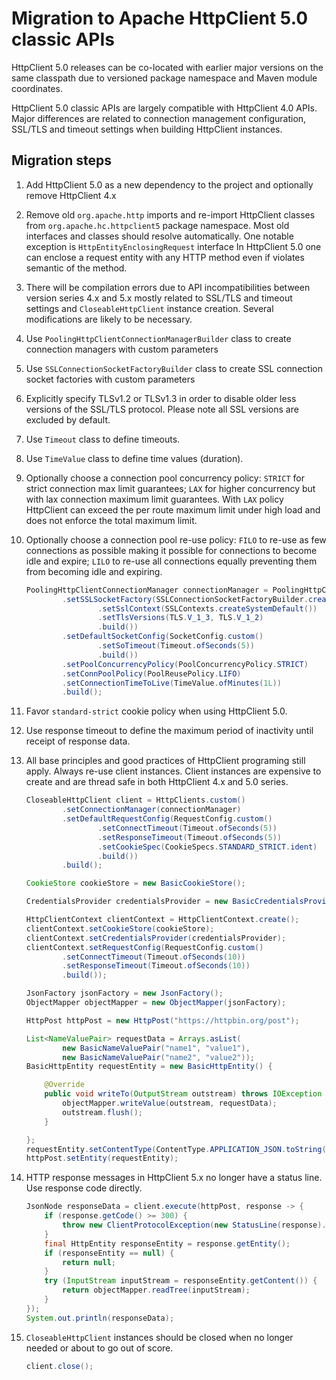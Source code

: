 # Migration to Apache HttpClient 5.0 classic APIs

HttpClient 5.0 releases can be co-located with earlier major versions on the same classpath
due to versioned  package namespace and Maven module coordinates.

HttpClient 5.0 classic APIs are largely compatible with HttpClient 4.0 APIs. Major differences
are related to connection management configuration, SSL/TLS and timeout settings 
when building HttpClient instances.

## Migration steps

1. Add HttpClient 5.0 as a new dependency to the project and optionally remove HttpClient 4.x 

1. Remove old `org.apache.http` imports and re-import HttpClient classes from 
`org.apache.hc.httpclient5` package namespace. Most old interfaces and classes
should resolve automatically. One notable exception is `HttpEntityEnclosingRequest` interface
In HttpClient 5.0 one can enclose a request entity with any HTTP method even if violates semantic
of the method. 

1. There will be compilation errors due to API incompatibilities between version series 
4.x and 5.x mostly related to SSL/TLS and timeout settings and `CloseableHttpClient` instance
creation. Several modifications are likely to be necessary.

1. Use `PoolingHttpClientConnectionManagerBuilder` class to create connection managers with 
custom parameters

1. Use `SSLConnectionSocketFactoryBuilder` class to create SSL connection socket factories 
with custom parameters

1. Explicitly specify TLSv1.2 or TLSv1.3 in order to disable older less versions of 
the SSL/TLS protocol. Please note all SSL versions are excluded by default.

1. Use `Timeout` class to define timeouts.

1. Use `TimeValue` class to define time values (duration).

1. Optionally choose a connection pool concurrency policy: `STRICT` for strict connection max 
limit guarantees; `LAX` for higher concurrency but with lax connection maximum limit guarantees.
With `LAX` policy HttpClient can exceed the per route maximum limit under high load and 
does not enforce the total maximum limit. 

1. Optionally choose a connection pool re-use policy: `FILO` to re-use as few connections as possible 
making it possible for connections to become idle and expire; `LILO` to re-use all connections equally 
preventing them from becoming idle and expiring. 

    ```java
    PoolingHttpClientConnectionManager connectionManager = PoolingHttpClientConnectionManagerBuilder.create()
            .setSSLSocketFactory(SSLConnectionSocketFactoryBuilder.create()
                    .setSslContext(SSLContexts.createSystemDefault())
                    .setTlsVersions(TLS.V_1_3, TLS.V_1_2)
                    .build())
            .setDefaultSocketConfig(SocketConfig.custom()
                    .setSoTimeout(Timeout.ofSeconds(5))
                    .build())
            .setPoolConcurrencyPolicy(PoolConcurrencyPolicy.STRICT)
            .setConnPoolPolicy(PoolReusePolicy.LIFO)
            .setConnectionTimeToLive(TimeValue.ofMinutes(1L))
            .build();
    ```
    
1. Favor `standard-strict` cookie policy when using HttpClient 5.0.

1. Use response timeout to define the maximum period of inactivity until receipt of response data.

1. All base principles and good practices of HttpClient programing still apply. Always re-use 
client instances. Client instances are expensive to create and are thread safe in both 
HttpClient 4.x and 5.0 series.

    ```java
    CloseableHttpClient client = HttpClients.custom()
            .setConnectionManager(connectionManager)
            .setDefaultRequestConfig(RequestConfig.custom()
                    .setConnectTimeout(Timeout.ofSeconds(5))
                    .setResponseTimeout(Timeout.ofSeconds(5))
                    .setCookieSpec(CookieSpecs.STANDARD_STRICT.ident)
                    .build())
            .build();
    
    CookieStore cookieStore = new BasicCookieStore();
    
    CredentialsProvider credentialsProvider = new BasicCredentialsProvider();
    
    HttpClientContext clientContext = HttpClientContext.create();
    clientContext.setCookieStore(cookieStore);
    clientContext.setCredentialsProvider(credentialsProvider);
    clientContext.setRequestConfig(RequestConfig.custom()
            .setConnectTimeout(Timeout.ofSeconds(10))
            .setResponseTimeout(Timeout.ofSeconds(10))
            .build());

    JsonFactory jsonFactory = new JsonFactory();
    ObjectMapper objectMapper = new ObjectMapper(jsonFactory);

    HttpPost httpPost = new HttpPost("https://httpbin.org/post");

    List<NameValuePair> requestData = Arrays.asList(
            new BasicNameValuePair("name1", "value1"),
            new BasicNameValuePair("name2", "value2"));
    BasicHttpEntity requestEntity = new BasicHttpEntity() {

        @Override
        public void writeTo(OutputStream outstream) throws IOException {
            objectMapper.writeValue(outstream, requestData);
            outstream.flush();
        }

    };
    requestEntity.setContentType(ContentType.APPLICATION_JSON.toString());
    httpPost.setEntity(requestEntity);
    ```

1. HTTP response messages in HttpClient 5.x no longer have a status line. 
Use response code directly.

    ```java
    JsonNode responseData = client.execute(httpPost, response -> {
        if (response.getCode() >= 300) {
            throw new ClientProtocolException(new StatusLine(response).toString());
        }
        final HttpEntity responseEntity = response.getEntity();
        if (responseEntity == null) {
            return null;
        }
        try (InputStream inputStream = responseEntity.getContent()) {
            return objectMapper.readTree(inputStream);
        }
    });
    System.out.println(responseData);
    ```
1. `CloseableHttpClient` instances should be closed when no longer needed or about to go 
    out of score.
    
    ```java
    client.close();
    ```